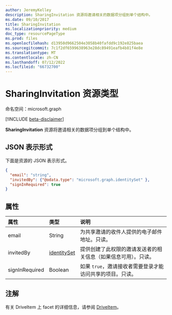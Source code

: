 ```yaml
---
author: JeremyKelley
description: SharingInvitation 资源将邀请相关的数据项分组到单个结构中。
ms.date: 09/10/2017
title: SharingInvitation
ms.localizationpriority: medium
doc_type: resourcePageType
ms.prod: files
ms.openlocfilehash: d13950d9662504e3058b40fafdd9c192e825baea
ms.sourcegitcommit: 7c1f2df6599638963e28dc89491eafb4b81f4e8e
ms.translationtype: MT
ms.contentlocale: zh-CN
ms.lasthandoff: 07/12/2022
ms.locfileid: "66732700"
---
```

# <a name="sharinginvitation-resource-type"></a>SharingInvitation 资源类型

命名空间：microsoft.graph

[!INCLUDE [beta-disclaimer](../../includes/beta-disclaimer.md)]

**SharingInvitation** 资源将邀请相关的数据项分组到单个结构中。

## <a name="json-representation"></a>JSON 表示形式

下面是资源的 JSON 表示形式。

<!-- {
  "blockType": "resource",
  "optionalProperties": [

  ],
  "@odata.type": "microsoft.graph.sharingInvitation"
}-->

```json
{
  "email": "string",
  "invitedBy": {"@odata.type": "microsoft.graph.identitySet" },
  "signInRequired": true
}

```

## <a name="properties"></a>属性

| 属性       | 类型                          | 说明                                                                                                                   |
| :------------- | :---------------------------- | :---------------------------------------------------------------------------------------------------------------------------- |
| email          | String                        | 为共享邀请的收件人提供的电子邮件地址。只读。                                            |
| invitedBy      | [identitySet](identityset.md) | 提供创建了此权限的邀请发送者的相关信息（如果信息可用）。只读。 |
| signInRequired | Boolean                       | 如果 `true`，邀请接收者需要登录才能访问共享的项目。只读。                     |

## <a name="remarks"></a>注解

有关 DriveItem 上 facet 的详细信息，请参阅 [DriveItem](driveitem.md)。

<!-- uuid: 8fcb5dbc-d5aa-4681-8e31-b001d5168d79
2015-10-25 14:57:30 UTC -->

<!--
{
  "type": "#page.annotation",
  "description": "The sharing invitation facet describes details of a sharing invitation associated with a permission.",
  "keywords": "image,width,height,item,facet",
  "section": "documentation",
  "tocPath": "",
  "suppressions": []
}
-->
